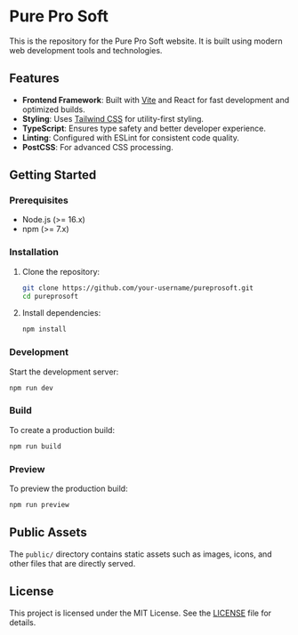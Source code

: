 # Pure Pro Soft

This is the repository for the Pure Pro Soft website. It is built using modern web development tools and technologies.


## Features

- **Frontend Framework**: Built with [Vite](https://vitejs.dev/) and React for fast development and optimized builds.
- **Styling**: Uses [Tailwind CSS](https://tailwindcss.com/) for utility-first styling.
- **TypeScript**: Ensures type safety and better developer experience.
- **Linting**: Configured with ESLint for consistent code quality.
- **PostCSS**: For advanced CSS processing.

## Getting Started

### Prerequisites

- Node.js (>= 16.x)
- npm (>= 7.x)

### Installation

1. Clone the repository:
   ```sh
   git clone https://github.com/your-username/pureprosoft.git
   cd pureprosoft
   ```

2. Install dependencies:
   ```sh
   npm install
   ```

### Development

Start the development server:
```sh
npm run dev
```

### Build

To create a production build:
```sh
npm run build
```

### Preview

To preview the production build:
```sh
npm run preview
```

## Public Assets

The `public/` directory contains static assets such as images, icons, and other files that are directly served.

## License

This project is licensed under the MIT License. See the [LICENSE](LICENSE) file for details.
